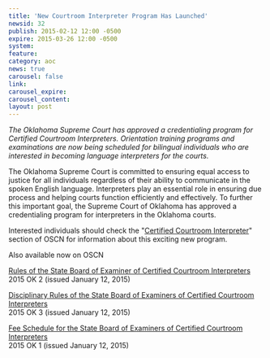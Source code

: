 ```yaml
---
title: 'New Courtroom Interpreter Program Has Launched'
newsid: 32
publish: 2015-02-12 12:00 -0500
expire: 2015-03-26 12:00 -0500
system: 
feature: 
category: aoc
news: true
carousel: false
link: 
carousel_expire: 
carousel_content: 
layout: post
---
```

<p><em>The Oklahoma Supreme Court has approved a credentialing program for Certified Courtroom Interpreters. Orientation training programs and examinations are now being scheduled for bilingual individuals who are interested in becoming language interpreters for the courts.</em></p><p>The Oklahoma Supreme Court is committed to ensuring equal access to justice for all individuals regardless of their ability to communicate in the spoken English language. Interpreters play an essential role in ensuring due process and helping courts function efficiently and effectively. To further this important goal, the Supreme Court of Oklahoma has approved a credentialing program for interpreters in the Oklahoma courts.   </p><p>Interested individuals should check the "<a href="http://www.oscn.net/static/forms/aoc_forms/interpreter.asp" target="_blank">Certified Courtroom Interpreter</a>" section of OSCN for information about this exciting new program.  </p><p>Also available now on OSCN</p><p><a class="pdf-link" href="http://www.oscn.net/forms/interpreter/Rules%20of%20the%20State%20Bd%20of%20Examiners%20of%20Cert%20Courtroom%20Interpreters.pdf">Rules of the State Board of Examiner of Certified Courtroom Interpreters</a><br>2015 OK 2 (issued January 12, 2015)</p><p><a class="pdf-link" href="http://www.oscn.net/forms/interpreter/Disciplinary%20Rules%20of%20the%20State%20Bd%20of%20Examiners%20of%20Cert%20Courtroom%20Interpreters.pdf">Disciplinary Rules of the State Board of Examiners of Certified Courtroom Interpreters</a><br>2015 OK 3 (issued January 12, 2015)</p><p><a class="pdf-link" href="http://www.oscn.net/forms/interpreter/Fee%20Schedule%20-%20SCAD2015-0006.pdf">Fee Schedule for the State Board of Examiners of Certified Courtroom Interpreters</a><br>2015 OK 1 (issued January 12, 2015)</p>